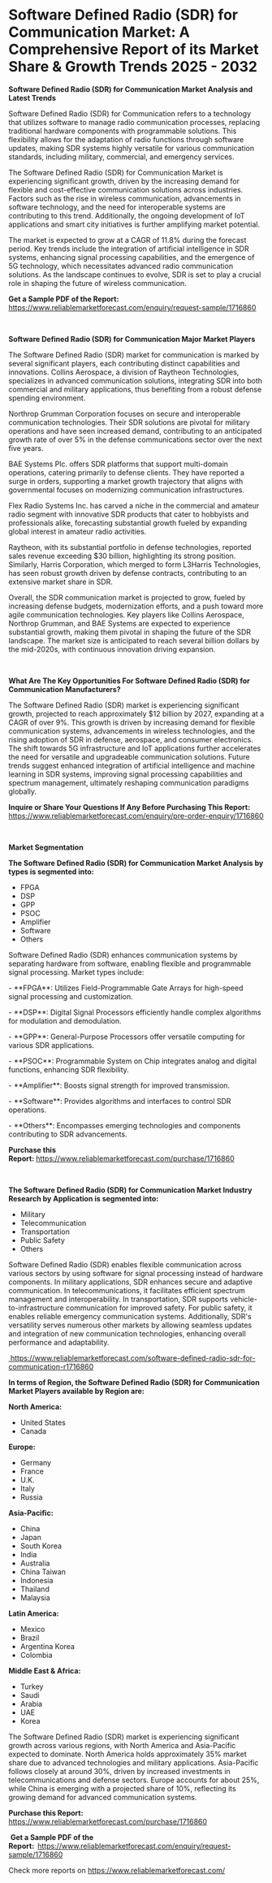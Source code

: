 <p><h1>Software Defined Radio (SDR) for Communication Market: A Comprehensive Report of its Market Share & Growth Trends 2025 - 2032</h1></p><p><strong>Software Defined Radio (SDR) for Communication Market Analysis and Latest Trends</strong></p>
<p><p>Software Defined Radio (SDR) for Communication refers to a technology that utilizes software to manage radio communication processes, replacing traditional hardware components with programmable solutions. This flexibility allows for the adaptation of radio functions through software updates, making SDR systems highly versatile for various communication standards, including military, commercial, and emergency services.</p><p>The Software Defined Radio (SDR) for Communication Market is experiencing significant growth, driven by the increasing demand for flexible and cost-effective communication solutions across industries. Factors such as the rise in wireless communication, advancements in software technology, and the need for interoperable systems are contributing to this trend. Additionally, the ongoing development of IoT applications and smart city initiatives is further amplifying market potential.</p><p>The market is expected to grow at a CAGR of 11.8% during the forecast period. Key trends include the integration of artificial intelligence in SDR systems, enhancing signal processing capabilities, and the emergence of 5G technology, which necessitates advanced radio communication solutions. As the landscape continues to evolve, SDR is set to play a crucial role in shaping the future of wireless communication.</p></p>
<p><strong>Get a Sample PDF of the Report:&nbsp;</strong> <a href="https://www.reliablemarketforecast.com/enquiry/request-sample/1716860?utm_campaign=3029&utm_medium=2&utm_source=Github&utm_content=ia&utm_term=25032025&utm_id=software-defined-radio-sdr-for-communication">https://www.reliablemarketforecast.com/enquiry/request-sample/1716860</a></p>
<p>&nbsp;</p>
<p><strong>Software Defined Radio (SDR) for Communication Major Market Players</strong></p>
<p><p>The Software Defined Radio (SDR) market for communication is marked by several significant players, each contributing distinct capabilities and innovations. Collins Aerospace, a division of Raytheon Technologies, specializes in advanced communication solutions, integrating SDR into both commercial and military applications, thus benefiting from a robust defense spending environment.</p><p>Northrop Grumman Corporation focuses on secure and interoperable communication technologies. Their SDR solutions are pivotal for military operations and have seen increased demand, contributing to an anticipated growth rate of over 5% in the defense communications sector over the next five years.</p><p>BAE Systems Plc. offers SDR platforms that support multi-domain operations, catering primarily to defense clients. They have reported a surge in orders, supporting a market growth trajectory that aligns with governmental focuses on modernizing communication infrastructures.</p><p>Flex Radio Systems Inc. has carved a niche in the commercial and amateur radio segment with innovative SDR products that cater to hobbyists and professionals alike, forecasting substantial growth fueled by expanding global interest in amateur radio activities.</p><p>Raytheon, with its substantial portfolio in defense technologies, reported sales revenue exceeding $30 billion, highlighting its strong position. Similarly, Harris Corporation, which merged to form L3Harris Technologies, has seen robust growth driven by defense contracts, contributing to an extensive market share in SDR.</p><p>Overall, the SDR communication market is projected to grow, fueled by increasing defense budgets, modernization efforts, and a push toward more agile communication technologies. Key players like Collins Aerospace, Northrop Grumman, and BAE Systems are expected to experience substantial growth, making them pivotal in shaping the future of the SDR landscape. The market size is anticipated to reach several billion dollars by the mid-2020s, with continuous innovation driving expansion.</p></p>
<p>&nbsp;</p>
<p><strong>What Are The Key Opportunities For Software Defined Radio (SDR) for Communication Manufacturers?</strong></p>
<p><p>The Software Defined Radio (SDR) market is experiencing significant growth, projected to reach approximately $12 billion by 2027, expanding at a CAGR of over 9%. This growth is driven by increasing demand for flexible communication systems, advancements in wireless technologies, and the rising adoption of SDR in defense, aerospace, and consumer electronics. The shift towards 5G infrastructure and IoT applications further accelerates the need for versatile and upgradeable communication solutions. Future trends suggest enhanced integration of artificial intelligence and machine learning in SDR systems, improving signal processing capabilities and spectrum management, ultimately reshaping communication paradigms globally.</p></p>
<p><strong>Inquire or Share Your Questions If Any Before Purchasing This Report:</strong> <a href="https://www.reliablemarketforecast.com/enquiry/pre-order-enquiry/1716860?utm_campaign=3029&utm_medium=2&utm_source=Github&utm_content=ia&utm_term=25032025&utm_id=software-defined-radio-sdr-for-communication">https://www.reliablemarketforecast.com/enquiry/pre-order-enquiry/1716860</a></p>
<p>&nbsp;</p>
<p><strong>Market Segmentation</strong></p>
<p><strong>The Software Defined Radio (SDR) for Communication Market Analysis by types is segmented into:</strong></p>
<p><ul><li>FPGA</li><li>DSP</li><li>GPP</li><li>PSOC</li><li>Amplifier</li><li>Software</li><li>Others</li></ul></p>
<p><p>Software Defined Radio (SDR) enhances communication systems by separating hardware from software, enabling flexible and programmable signal processing. Market types include:</p><p>- **FPGA**: Utilizes Field-Programmable Gate Arrays for high-speed signal processing and customization.</p><p>- **DSP**: Digital Signal Processors efficiently handle complex algorithms for modulation and demodulation.</p><p>- **GPP**: General-Purpose Processors offer versatile computing for various SDR applications.</p><p>- **PSOC**: Programmable System on Chip integrates analog and digital functions, enhancing SDR flexibility.</p><p>- **Amplifier**: Boosts signal strength for improved transmission.</p><p>- **Software**: Provides algorithms and interfaces to control SDR operations.</p><p>- **Others**: Encompasses emerging technologies and components contributing to SDR advancements.</p></p>
<p><strong>Purchase this Report:&nbsp;</strong><a href="https://www.reliablemarketforecast.com/purchase/1716860?utm_campaign=3029&utm_medium=2&utm_source=Github&utm_content=ia&utm_term=25032025&utm_id=software-defined-radio-sdr-for-communication">https://www.reliablemarketforecast.com/purchase/1716860</a></p>
<p>&nbsp;</p>
<p><strong>The Software Defined Radio (SDR) for Communication Market Industry Research by Application is segmented into:</strong></p>
<p><ul><li>Military</li><li>Telecommunication</li><li>Transportation</li><li>Public Safety</li><li>Others</li></ul></p>
<p><p>Software Defined Radio (SDR) enables flexible communication across various sectors by using software for signal processing instead of hardware components. In military applications, SDR enhances secure and adaptive communication. In telecommunications, it facilitates efficient spectrum management and interoperability. In transportation, SDR supports vehicle-to-infrastructure communication for improved safety. For public safety, it enables reliable emergency communication systems. Additionally, SDR's versatility serves numerous other markets by allowing seamless updates and integration of new communication technologies, enhancing overall performance and adaptability.</p></p>
<p><a href="https://www.reliablemarketforecast.com/software-defined-radio-sdr-for-communication-r1716860?utm_campaign=3029&utm_medium=2&utm_source=Github&utm_content=ia&utm_term=25032025&utm_id=software-defined-radio-sdr-for-communication">&nbsp;https://www.reliablemarketforecast.com/software-defined-radio-sdr-for-communication-r1716860</a></p>
<p><strong>In terms of Region, the Software Defined Radio (SDR) for Communication Market Players available by Region are:</strong></p>
<p>
    <p> <strong> North America: </strong>
        <ul>
            <li>United States</li>
            <li>Canada</li>
        </ul>
        </p> 
    <p> <strong> Europe: </strong>
        <ul>
            <li>Germany</li>
            <li>France</li>
            <li>U.K.</li>
            <li>Italy</li>
            <li>Russia</li>
        </ul>
        </p> 
    <p> <strong> Asia-Pacific: </strong>
        <ul>
            <li>China</li>
            <li>Japan</li>
            <li>South Korea</li>
            <li>India</li>
            <li>Australia</li>
            <li>China Taiwan</li>
            <li>Indonesia</li>
            <li>Thailand</li>
            <li>Malaysia</li>
        </ul>
        </p> 
    <p> <strong> Latin America: </strong>
        <ul>
            <li>Mexico</li>
            <li>Brazil</li>
            <li>Argentina Korea</li>
            <li>Colombia</li>
        </ul>
        </p> 
    <p> <strong> Middle East & Africa: </strong>
        <ul>
            <li>Turkey</li>
            <li>Saudi</li>
            <li>Arabia</li>
            <li>UAE</li>
            <li>Korea</li>
        </ul>
    </p>
    </p>
<p><p>The Software Defined Radio (SDR) market is experiencing significant growth across various regions, with North America and Asia-Pacific expected to dominate. North America holds approximately 35% market share due to advanced technologies and military applications. Asia-Pacific follows closely at around 30%, driven by increased investments in telecommunications and defense sectors. Europe accounts for about 25%, while China is emerging with a projected share of 10%, reflecting its growing demand for advanced communication systems.</p></p>
<p><strong>Purchase this Report: </strong><a href="https://www.reliablemarketforecast.com/purchase/1716860?utm_campaign=3029&utm_medium=2&utm_source=Github&utm_content=ia&utm_term=25032025&utm_id=software-defined-radio-sdr-for-communication">https://www.reliablemarketforecast.com/purchase/1716860</a></p>
<p>&nbsp;<strong>Get a Sample PDF of the Report:&nbsp;&nbsp;</strong><a href="https://www.reliablemarketforecast.com/enquiry/request-sample/1716860?utm_campaign=3029&utm_medium=2&utm_source=Github&utm_content=ia&utm_term=25032025&utm_id=software-defined-radio-sdr-for-communication">https://www.reliablemarketforecast.com/enquiry/request-sample/1716860</a></p>
<p><strong></strong></p>
<p>Check more reports on <a href="https://www.reliablemarketforecast.com/?utm_campaign=3029&utm_medium=2&utm_source=Github&utm_content=ia&utm_term=25032025&utm_id=software-defined-radio-sdr-for-communication">https://www.reliablemarketforecast.com/</a></p>